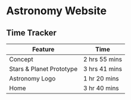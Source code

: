 # Astronomy Website

## Time Tracker

| Feature | Time |
| ------- | ---- |
| Concept | 2 hrs 55 mins |
| Stars & Planet Prototype | 3 hrs 41 mins |
| Astronomy Logo | 1 hr 20 mins |
| Home | 3 hr 40 mins |